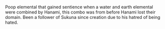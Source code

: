 Poop elemental that gained sentience when a water and earth elemental were combined by Hanami, this combo was from before Hanami lost their domain. Been a follower of Sukuna since creation due to his hatred of being hated.